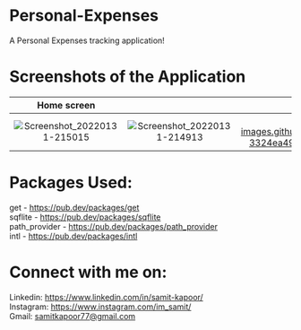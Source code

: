 # Personal-Expenses
A Personal Expenses tracking application!

# Screenshots of the Application

Home screen                |                           | Demo
:-------------------------:|:-------------------------:|:-------------------------:|
![Screenshot_20220131-215015](https://user-images.githubusercontent.com/77121931/151833100-b1dc566d-29b3-47ff-b5f3-13ccb88b02bd.jpg)|![Screenshot_20220131-214913](https://user-images.githubusercontent.com/77121931/151833263-b73288a8-6b70-408e-9470-dd708779b6d0.jpg)| https://user-images.githubusercontent.com/77121931/151834336-3324ea49-6434-4518-a0e2-249e53a5e32a.mp4

# Packages Used: 
get - https://pub.dev/packages/get <br />
sqflite - https://pub.dev/packages/sqflite <br />
path_provider - https://pub.dev/packages/path_provider <br />
intl - https://pub.dev/packages/intl <br />

# Connect with me on:
Linkedin: https://www.linkedin.com/in/samit-kapoor/ <br />
Instagram: https://www.instagram.com/im_samit/ <br />
Gmail: samitkapoor77@gmail.com
